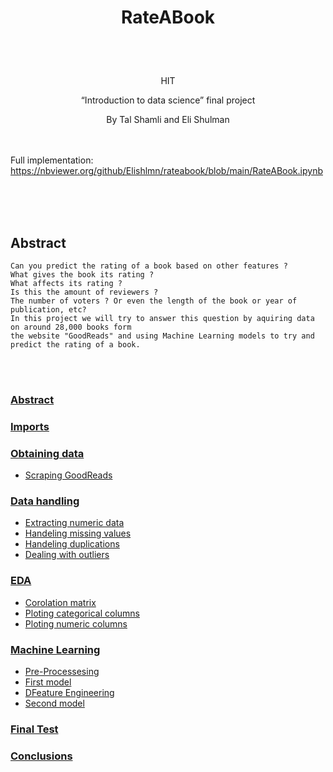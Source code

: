 # <p align="center">**RateABook**</p>


<br><br>
<p align="center">HIT</p>
<p align="center">“Introduction to data science” final project</p>
<p align="center">By Tal Shamli and Eli Shulman</p>

<br><br>
Full implementation:<br>
https://nbviewer.org/github/Elishlmn/rateabook/blob/main/RateABook.ipynb
<br><br>
    
<br><br>    
## Abstract
    
    Can you predict the rating of a book based on other features ?
    What gives the book its rating ? 
    What affects its rating ? 
    Is this the amount of reviewers ? 
    The number of voters ? Or even the length of the book or year of publication, etc? 
    In this project we will try to answer this question by aquiring data on around 28,000 books form 
    the website "GoodReads" and using Machine Learning models to try and predict the rating of a book.
<br><br>
    
### <a href="https://nbviewer.org/github/Elishlmn/rateabook/blob/main/RateABook.ipynb#Abstract">Abstract</a>


### <a href="https://nbviewer.org/github/Elishlmn/rateabook/blob/main/RateABook.ipynb#Imports">Imports</a>

### <a href="https://nbviewer.org/github/Elishlmn/rateabook/blob/main/RateABook.ipynb#Obtainingdata">Obtaining data</a>
- <a href="https://nbviewer.org/github/Elishlmn/rateabook/blob/main/RateABook.ipynb#ScrapingGoodReads">Scraping GoodReads</a>

### <a href="https://nbviewer.org/github/Elishlmn/rateabook/blob/main/RateABook.ipynb#Datahandling">Data handling</a>
- <a href="https://nbviewer.org/github/Elishlmn/rateabook/blob/main/RateABook.ipynb#Extractingnumericdata">Extracting numeric data</a>
- <a href="https://nbviewer.org/github/Elishlmn/rateabook/blob/main/RateABook.ipynb#Handelingmissingvalues">Handeling missing values</a>
- <a href="https://nbviewer.org/github/Elishlmn/rateabook/blob/main/RateABook.ipynb#Handelingduplications">Handeling duplications</a>
- <a href="https://nbviewer.org/github/Elishlmn/rateabook/blob/main/RateABook.ipynb#Dealingwithoutliers">Dealing with outliers</a>

### <a href="https://nbviewer.org/github/Elishlmn/rateabook/blob/main/RateABook.ipynb#EDA">EDA</a>
- <a href="https://nbviewer.org/github/Elishlmn/rateabook/blob/main/RateABook.ipynb#Corolationmatrix">Corolation matrix</a>
- <a href="https://nbviewer.org/github/Elishlmn/rateabook/blob/main/RateABook.ipynb#Plotingcategoricalcolumns">Ploting categorical columns</a>
- <a href="https://nbviewer.org/github/Elishlmn/rateabook/blob/main/RateABook.ipynb#Plotingnumericcolumns">Ploting numeric columns</a>

### <a href="https://nbviewer.org/github/Elishlmn/rateabook/blob/main/RateABook.ipynb#MachineLearning">Machine Learning</a>
- <a href="https://nbviewer.org/github/Elishlmn/rateabook/blob/main/RateABook.ipynb#Pre-Processesing">Pre-Processesing</a>
- <a href="https://nbviewer.org/github/Elishlmn/rateabook/blob/main/RateABook.ipynb#Firstmodel">First model</a>
- <a href="https://nbviewer.org/github/Elishlmn/rateabook/blob/main/RateABook.ipynb#FeatureEngineering">DFeature Engineering</a>
- <a href="https://nbviewer.org/github/Elishlmn/rateabook/blob/main/RateABook.ipynb#Secondmodel">Second model</a>

### <a href="https://nbviewer.org/github/Elishlmn/rateabook/blob/main/RateABook.ipynb#FinalTest">Final Test</a>

### <a href="https://nbviewer.org/github/Elishlmn/rateabook/blob/main/RateABook.ipynb#Conclusions">Conclusions</a>
